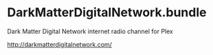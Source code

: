 # DarkMatterDigitalNetwork.bundle
Dark Matter Digital Network internet radio channel for Plex

http://darkmatterdigitalnetwork.com/